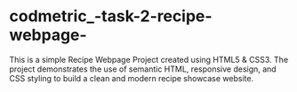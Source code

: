 # codmetric_-task-2-recipe-webpage-
This is a simple Recipe Webpage Project created using HTML5 &amp; CSS3. The project demonstrates the use of semantic HTML, responsive design, and CSS styling to build a clean and modern recipe showcase website.
